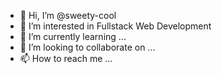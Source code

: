 - 👋 Hi, I’m @sweety-cool
- 👀 I’m interested in  Fullstack Web Development
- 🌱 I’m currently learning ...
- 💞️ I’m looking to collaborate on ...
- 📫 How to reach me ...

<!---
sweety-cool/sweety-cool is a ✨ special ✨ repository because its `README.md` (this file) appears on your GitHub profile.
You can click the Preview link to take a look at your changes.
--->
